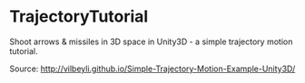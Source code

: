 # TrajectoryTutorial
Shoot arrows &amp; missiles in 3D space in Unity3D - a simple trajectory motion tutorial.

Source: http://vilbeyli.github.io/Simple-Trajectory-Motion-Example-Unity3D/
